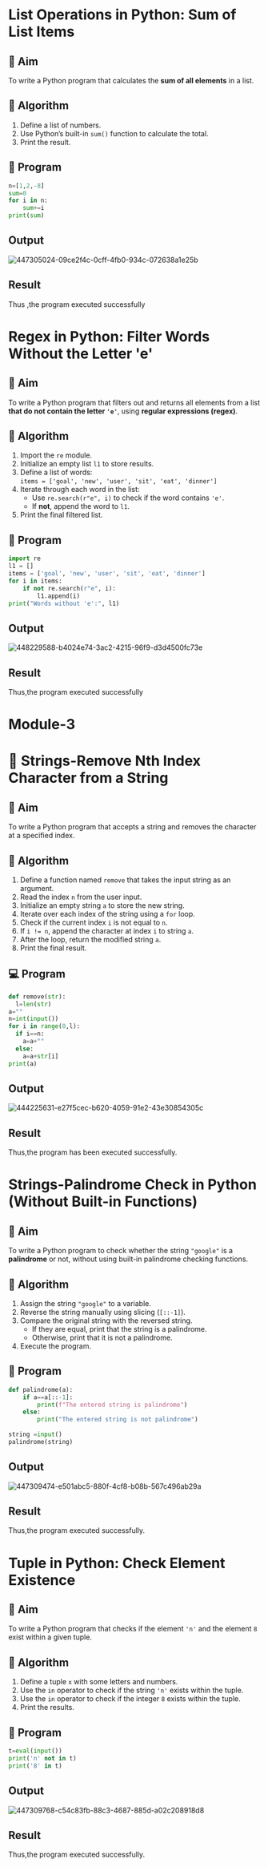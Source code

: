 # List Operations in Python: Sum of List Items

## 🎯 Aim
To write a Python program that calculates the **sum of all elements** in a list.

## 🧠 Algorithm
1. Define a list of numbers.
2. Use Python’s built-in `sum()` function to calculate the total.
3. Print the result.

## 🧾 Program
```python
n=[1,2,-8]
sum=0
for i in n:
    sum+=i
print(sum)
```
## Output
![447305024-09ce2f4c-0cff-4fb0-934c-072638a1e25b](https://github.com/user-attachments/assets/bba821f7-529e-47e4-bbbe-aac9c649374a)


## Result
Thus ,the program executed successfully


# Regex in Python: Filter Words Without the Letter 'e'

## 🎯 Aim
To write a Python program that filters out and returns all elements from a list **that do not contain the letter `'e'`**, using **regular expressions (regex)**.

## 🧠 Algorithm
1. Import the `re` module.
2. Initialize an empty list `l1` to store results.
3. Define a list of words:  
   `items = ['goal', 'new', 'user', 'sit', 'eat', 'dinner']`
4. Iterate through each word in the list:
   - Use `re.search(r"e", i)` to check if the word contains `'e'`.
   - If **not**, append the word to `l1`.
5. Print the final filtered list.

## 🧾 Program
```python
import re
l1 = []
items = ['goal', 'new', 'user', 'sit', 'eat', 'dinner']
for i in items:
    if not re.search(r"e", i):
        l1.append(i)
print("Words without 'e':", l1)

```
## Output
![448229588-b4024e74-3ac2-4215-96f9-d3d4500fc73e](https://github.com/user-attachments/assets/b6e226b3-61ea-4660-85e3-36763cb5fd15)

## Result
Thus,the program executed successfully


# Module-3
# 🧹 Strings-Remove Nth Index Character from a String

## 🎯 Aim
To write a Python program that accepts a string and removes the character at a specified index.

## 🧠 Algorithm
1. Define a function named `remove` that takes the input string as an argument.
2. Read the index `n` from the user input.
3. Initialize an empty string `a` to store the new string.
4. Iterate over each index of the string using a `for` loop.
5. Check if the current index `i` is not equal to `n`.
6. If `i != n`, append the character at index `i` to string `a`.
7. After the loop, return the modified string `a`.
8. Print the final result.

## 💻 Program
```python
def remove(str):
  l=len(str)
a=""
n=int(input())
for i in range(0,l):
  if i==n:
    a=a+""
  else:
    a=a+str[i]
print(a)
```

## Output
![444225631-e27f5cec-b620-4059-91e2-43e30854305c](https://github.com/user-attachments/assets/03dd92ab-5ca5-452f-860b-f8399bac34b6)

## Result
Thus,the program has been executed successfully.

# Strings-Palindrome Check in Python (Without Built-in Functions)

## 🎯 Aim
To write a Python program to check whether the string `"google"` is a **palindrome** or not, without using built-in palindrome checking functions.

## 🧠 Algorithm
1. Assign the string `"google"` to a variable.
2. Reverse the string manually using slicing (`[::-1]`).
3. Compare the original string with the reversed string.
   - If they are equal, print that the string is a palindrome.
   - Otherwise, print that it is not a palindrome.
4. Execute the program.

## 🧾 Program
```python
def palindrome(a):
    if a==a[::-1]:
        print(f"The entered string is palindrome")
    else:
        print("The entered string is not palindrome")
     
string =input()
palindrome(string)
```

## Output
![447309474-e501abc5-880f-4cf8-b08b-567c496ab29a](https://github.com/user-attachments/assets/080eafef-bf37-4ba1-b347-3d322ca090be)

## Result
Thus,the program executed successfully.

# Tuple in Python: Check Element Existence

## 🎯 Aim
To write a Python program that checks if the element `'n'` and the element `8` exist within a given tuple.

## 🧠 Algorithm
1. Define a tuple `x` with some letters and numbers.
2. Use the `in` operator to check if the string `'n'` exists within the tuple.
3. Use the `in` operator to check if the integer `8` exists within the tuple.
4. Print the results.

## 🧾 Program
```python
t=eval(input())
print('n' not in t)
print('8' in t)
```
## Output
![447309768-c54c83fb-88c3-4687-885d-a02c208918d8](https://github.com/user-attachments/assets/a1b86466-6a56-412c-885b-0e21745615ae)

## Result
Thus,the program executed successfully.
